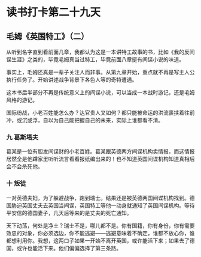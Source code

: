 # 读书打卡第二十九天

## 毛姆《英国特工》（二）

从听到名字直到看前面几章，我都认为这是一本讲特工故事的书，比如《我的反间谍生涯》之类的，毕竟毛姆真当过特工，毕竟前面八章挺有间谍小说的味道。

事实上，毛姆还真是一辈子关注人而非事。从第九章开始，重点就不再是写主人公执行任务了。开始讲述战争背景下各色人等的奇特遭遇。

这本书后半部分不再是传统意义上的间谍小说，可以当成一本战时游记，还是毛姆风格的游记。

国际纷战，小老百姓能怎么办？达官贵人又如何？都只能被命运的洪流裹挟着往前冲，或沉或浮，自以为自己能把握自己的未来，实际上谁都看不清。

### 九 葛斯塔夫

葛某是一位有胆发间谍财的小老百姓。葛某跟英德两方间谍机构卖情报，而这情报居然全是他蹲家里听听流言看看报纸编出来的！也不知道英国间谍机构知道真相后会不会杀死他。

### 十 叛徒

一对英德夫妇，为了躲避战争，跑到瑞士。结果还是被英德两国间谍机构找到。德国胁迫英国丈夫去英国当间谍，英国特工等他一动身就通知了英国间谍机构。等待平安信的德国妻子，几天后等来的是丈夫的死亡通知。

天下动荡，何处是净土？瑞士不是，哪儿都不是。你有国籍，你有身份，你有需要效忠的对象，你必须选边，你不能逃避——逃避意味着不确定，谁都不放心你，谁都想利用你。我想，这两口子如果一开始不离开英国，或许能活下来；如果去了德国，或许也能活下来。他们偏偏选择了第三条路。
